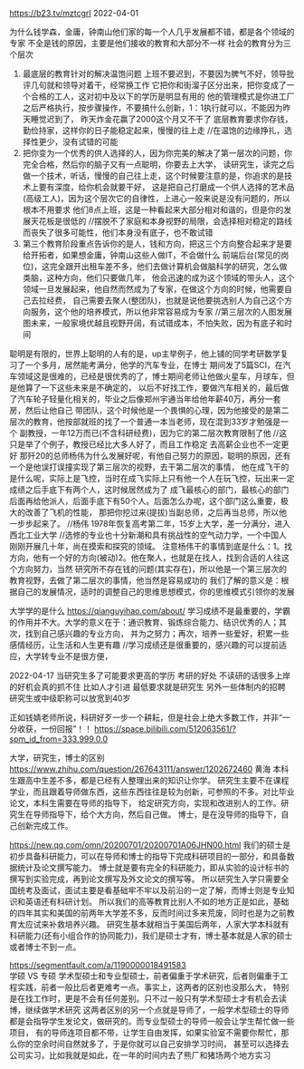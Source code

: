https://b23.tv/mztcgrI  2022-04-01

为什么钱学森，金庸，钟南山他们家的每一个人几乎发展都不错，都是各个领域的专家
不全是钱的原因，主要是他们接收的教育和大部分不一样
社会的教育分为三个层次
1. 最底层的教育针对的解决温饱问题  上班不要迟到，不要因为脾气不好，领导批评几句就和领导对着干，经常换工作
  它把你和街溜子区分出来，把你变成了一个合格的工人，这对初中及以下的学历是明显有用的
  他的管理模式是你进工厂之后严格执行，按步骤操作，不要搞什么创新，1：1执行就可以，不能因为昨天睡觉迟到了，
   昨天炸金花赢了2000这个月又不干了
   底层教育要求你存钱，勤俭持家，这样你的日子能稳定起来，慢慢的往上走
   //在温饱的边缘挣扎，选择性更少，没有试错的可能
2. 把你变为一个优秀的供人选择的人，因为你完美的解决了第一层次的问题，你完全合格，然后你的脑子又有一点聪明，你要去上大学，
  读研究生，读完之后做一个技术，听话，慢慢的自己往上走，这个时候要注意的是，你追求的是技术上要有深度，给你机会就要干好，
   这是把自己打磨成一个供人选择的艺术品(高级工人)，因为这个层次它的自律性，上进心一般来说是没有问题的，所以根本不用要求
   他们8点上班，这是一种看起来大部分相对和谐的，但是你的发展天花板是很低的
   //摆脱不了家庭和本身视野的局限，会选择相对稳定的路线而丧失了很多可能性，他们本身没有底子，也不敢试错
3. 第三个教育阶段重点告诉你的是人，钱和方向，把这三个方向整合起来才是要给开拓者，如果想金庸，钟南山这些人做IT，不会做什么
  前端后台(常见的岗位)，这完全跟开出租车差不多，他们去做计算机会做脑科学的研究，怎么做类脑，这种方向，他们只要做几年，
   他会迅速的成为这个领域的带头人，这个领域一旦发展起来，他自然而然成为了专家，在做这个方向的时候，他需要自己去拉经费，
   自己需要去聚人(整团队)，也就是说他要挑选别人为自己这个方向服务，这个他的培养模式，所以他非常容易成为专家
   //第三层次的人图发展图未来，一般家境优越且视野开阔，有试错成本，不怕失败，因为有底子和时间
  
聪明是有限的，世界上聪明的人有的是，up主举例子，他上铺的同学考研数学复习了一个多月，居然能考满分，他学的汽车专业，在博士
期间发了5篇SCI，在汽车领域这是很难的，已经是很优秀的了，博士期间老师让他做火星车，月球车，但是他算了一下这些未来是不确定的，
以后不好找工作，要做汽车相关的，最后做了汽车轮子轻量化相关的，毕业之后像郑州宇通当年给他年薪40万，再分一套房，然后让他自己
带团队，这个时候他是一个畏惧的心理，因为他接受的是第二层次的教育，他按部就班的找了一个普通一本当老师，现在混到33岁才勉强是一个
副教授，一年12万而已(不含科研经费)，因为它的第二层次教育限制了他
//这只是举了个例子，教授已经比大多人好了，而且工作稳定  去高薪企业也不一定更好
那歼20的总师杨伟为什么发展好呢，有他自己努力的原因，聪明的原因，还有一个是他误打误撞实现了第三层次的视野，去干第二层次的事情，
他在成飞干的是什么呢，实际上是飞控，当时在成飞实际上只有他一个人在玩飞控，玩出来一定成绩之后手底下有两个人，这时候居然成为了
成飞最核心的部门，最核心的部门后面再给他派人，后面手底下有50个人。后面怎么办呢，这个部门这么重要，极大的改善了飞机的性能，
那把你挖过来(提拔)当副总师，之后再当总师，所以他一步步起来了。
//杨伟 1978年恢复高考第二年，15岁上大学，差一分满分，进入西北工业大学
//选修的专业也十分新潮和具有挑战性的空气动力学，一个中国人刚刚开展几十年，尚在摸索和探究的领域。
注意杨伟干的事情到底是什么：1。找方向，他有一个好的方向(被动)2。他在聚人，也就是在找人，找到合适的人往这个方向努力，当然
研究所不存在钱的问题(其实存在)，所以他是一个第三层次的教育视野，去做了第二层次的事情，他当然是容易成功的
我们了解的意义是：根据自己的发展情况，适时的调整自己的思维思想模式，你的思维模式引领你的发展


大学学的是什么
https://qianguyihao.com/about/
学习成绩不是最重要的，学霸的作用并不大。大学的意义在于：通识教育、锻炼综合能力、结识优秀的人；其次，找到自己感兴趣的专业方向，
并为之努力；再次，培养一些爱好，积累一些感情经历，让生活和人生更有趣
//学习成绩还是很重要的，感兴趣的可以提前适应，大学转专业不是很方便，


2022-04-17  当研究生多了可能要求更高的学历
考研的好处
不读研的话很多上岸的好机会真的抓不住
比如人才引进 最低要求就是研究生
另外一些体制内的招聘 研究生或中级职称可以放宽到40岁

正如钱婧老师所说，科研好歹一步一个耕耘，但是社会上绝大多数工作，并非“一分收获，一份回报”！！
https://space.bilibili.com/512063561/?spm_id_from=333.999.0.0


大学，研究生，博士的区别
https://www.zhihu.com/question/267643111/answer/1202672460
黄海
本科生跟高中生差不多，都是已经有人整理出来的知识让你学。
研究生主要不在课程学业，而且跟着导师做东西，这些东西往往是较为创新，可参照的不多。对比毕业论文，本科生需要在导师的指导下，
给定研究方向，实现和改进别人的工作。研究生在导师指导下，给个大方向，然后自己做。
博士，是在没导师的指导下，自己创新完成工作。

https://new.qq.com/omn/20200701/20200701A06JHN00.html
我们的硕士是初步具备科研能力，可以在导师和博士的指导下完成科研项目的一部分，和具备数据统计及论文撰写能力。
博士就是要有完全的科研能力，即从实验的设计标书的撰写到实验完成，再到论文撰写及外文论文的撰写等。
所以研究生入学只需要全国统考及面试，面试主要是看基础牢不牢以及前沿的一定了解，而博士则是专业知识和英语还有科研计划。
所以我们的高等教育比别人不如的地方正是如此，基础的四年其实和美国的前两年大学差不多，反而时间过多来荒废，同时也是为之前教育太应试来补救培养兴趣。
研究生基本就相当于美国后两年，人家大学本科就有科研能力(还有小组合作的协同能力)，我们是硕士才有，博士基本就是人家的硕士或者博士不到一点。


https://segmentfault.com/a/1190000018491583   
学硕 VS 专硕
学术型硕士和专业型硕士，前者偏重于学术研究，后者则偏重于工程实践，前者一般比后者更难考一点。事实上，这两者的区别也没那么大，
特别是在找工作时，更是不会有任何差别。只不过一般只有学术型硕士才有机会去读博，继续做学术研究
这两者区别的另一个点就是导师了，一般学术型硕士的导师都是会指导学生发论文，做研究的。而专业型硕士的导师一般会让学生帮忙做一些项目，
有的导师连项目都不带，让学生自由发挥，如果实验室不需要你帮忙，那么你的空余时间自然就多了，于是你就可以自己安排学习时间，
甚至可以选择去公司实习，比如我就是如此，在一年的时间内去了熊厂和猪场两个地方实习